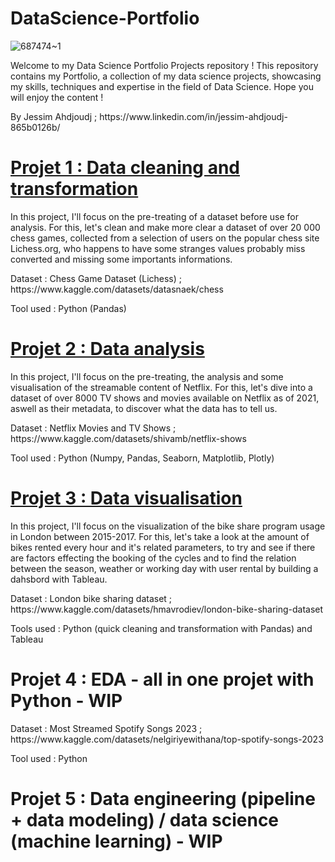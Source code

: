 # DataScience-Portfolio

![687474~1](https://github.com/JessAhdj/DataScience-Portfolio/assets/128965546/f6af4023-aa6f-4257-80e5-9b4faa79a150)

Welcome to my Data Science Portfolio Projects repository ! This repository contains my Portfolio, a collection of my data science projects, showcasing my skills, techniques and expertise in the field of Data Science. Hope you will enjoy the content !
<p> By Jessim Ahdjoudj ; https://www.linkedin.com/in/jessim-ahdjoudj-865b0126b/ </p>

# [Projet 1 : Data cleaning and transformation](https://github.com/JessAhdj/DataScience-Portfolio/tree/main/Projet%201)
<p> In this project, I'll focus on the pre-treating of a dataset before use for analysis. For this, let's clean and make more clear a dataset of over 20 000 chess games, collected from a selection of users on the popular chess site Lichess.org, who happens to have some stranges values probably miss converted and missing some importants informations. </p>
<p> Dataset : Chess Game Dataset (Lichess) ; https://www.kaggle.com/datasets/datasnaek/chess </p>
<p> Tool used : Python (Pandas) </p>

# [Projet 2 : Data analysis](https://github.com/JessAhdj/DataScience-Portfolio/tree/main/Projet%202)
<p> In this project, I'll focus on the pre-treating, the analysis and some visualisation of the streamable content of Netflix. For this, let's dive into a dataset of over 8000 TV shows and movies available on Netflix as of 2021, aswell as their metadata, to discover what the data has to tell us. </p>
<p> Dataset : Netflix Movies and TV Shows ; https://www.kaggle.com/datasets/shivamb/netflix-shows </p>
<p> Tool used : Python (Numpy, Pandas, Seaborn, Matplotlib, Plotly) </p>

# [Projet 3 : Data visualisation](https://github.com/JessAhdj/DataScience-Portfolio/tree/main/Projet%203)
<p> In this project, I'll focus on the visualization of the bike share program usage in London between 2015-2017. For this, let's take a look at the amount of bikes rented every hour and it's related parameters, to try and see if there are factors effecting the booking of the cycles and to find the relation between the season, weather or working day with user rental by building a dahsbord with Tableau. </p>
<p> Dataset : London bike sharing dataset ; https://www.kaggle.com/datasets/hmavrodiev/london-bike-sharing-dataset </p>
<p> Tools used : Python (quick cleaning and transformation with Pandas) and Tableau </p>

# Projet 4 : EDA - all in one projet with Python - WIP
<p> Dataset : Most Streamed Spotify Songs 2023 ; https://www.kaggle.com/datasets/nelgiriyewithana/top-spotify-songs-2023 </p>
<p> Tool used : Python </p>

# Projet 5 : Data engineering (pipeline + data modeling) / data science (machine learning) - WIP
